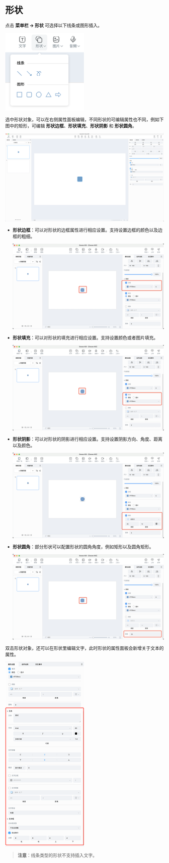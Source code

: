 # 形状

点击 **菜单栏 -> 形状** 可选择以下线条或图形插入。

![插入形状](img/shape.png)

选中形状对象，可以在右侧属性面板编辑，不同形状的可编辑属性也不同，例如下图中的矩形，可编辑 **形状边框**、**形状填充**、**形状阴影** 和 **形状圆角**。

![插入形状](img/shape_info.png)

- **形状边框**：可以对形状的边框属性进行相应设置。支持设置边框的颜色以及边框的粗细。

    ![形状边框](img/shapeframe.png)

- **形状填充**：可以对形状的填充进行相应设置。支持设置颜色或者图片填充。

    ![形状填充](img/shapefill.png)

- **形状阴影**：可以对形状的阴影进行相应设置。支持设置阴影方向、角度、距离以及颜色。

    ![形状阴影](img/shapeshadow.png)

- **形状圆角**：部分形状可以配置形状的圆角角度，例如矩形以及圆角矩形。

    ![形状圆角](img/shapecircle.png)

双击形状对象，还可以在形状里编辑文字，此时形状的属性面板会新增关于文本的属性。

![双击形状](img/editshape.png)

> **注意**：线条类型的形状不支持插入文字。
